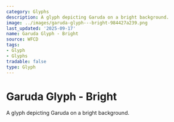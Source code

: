 ```yaml
---
category: Glyphs
description: A glyph depicting Garuda on a bright background.
image: ../images/garuda-glyph---bright-984427a239.png
last_updated: '2025-09-17'
name: Garuda Glyph - Bright
source: WFCD
tags:
- Glyph
- Glyphs
tradable: false
type: Glyph
---
```


# Garuda Glyph - Bright

A glyph depicting Garuda on a bright background.

